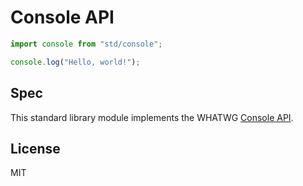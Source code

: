 # Console API

```js
import console from "std/console";

console.log("Hello, world!");
```

## Spec

This standard library module implements the WHATWG [Console API][spec].

## License

MIT

[spec]: https://console.spec.whatwg.org
